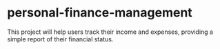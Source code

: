 # personal-finance-management
This project will help users track their income and expenses, providing a simple report of their financial status.
